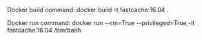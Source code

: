 Docker build command:
docker build -t fastcache:16.04 .

Docker run command:
docker run --rm=True --privileged=True -it fastcache:16.04 /bin/bash
